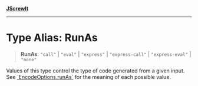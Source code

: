 [**JScrewIt**](../README.md)

***

# Type Alias: RunAs

> **RunAs**: `"call"` \| `"eval"` \| `"express"` \| `"express-call"` \| `"express-eval"` \| `"none"`

Values of this type control the type of code generated from a given input.
See [\`EncodeOptions.runAs\`](../interfaces/EncodeOptions.md#runas) for the meaning of each possible value.
